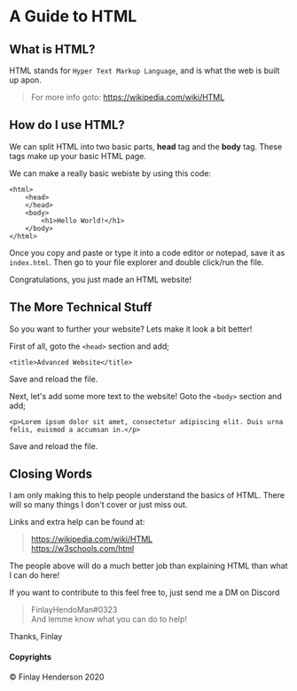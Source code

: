 # A Guide to HTML

## What is HTML?
HTML stands for `Hyper Text Markup Language`, and is what the web is built up apon.

> For more info goto: https://wikipedia.com/wiki/HTML

## How do I use HTML?
We can split HTML into two basic parts, **head** tag and the **body** tag.
These tags make up your basic HTML page.

We can make a really basic webiste by using this code:

    <html>
        <head>
        </head>
        <body>
            <h1>Hello World!</h1>
        </body>
    </html>

Once you copy and paste or type it into a code editor or notepad, save it as ```index.html```.
Then go to your file explorer and double click/run the file.

Congratulations, you just made an HTML website!

## The More Technical Stuff
So you want to further your website?
Lets make it look a bit better!

First of all, goto the `<head>` section and add;

    <title>Advanced Website</title>

Save and reload the file.

Next, let's add some more text to the website!
Goto the `<body>` section and add;

    <p>Lorem ipsum dolor sit amet, consectetur adipiscing elit. Duis urna felis, euismod a accumsan in.</p>

Save and reload the file.

## Closing Words
I am only making this to help people understand the basics of HTML. There will so many things I don't cover or just miss out.

Links and extra help can be found at:
> https://wikipedia.com/wiki/HTML <br>
> https://w3schools.com/html

The people above will do a much better job than explaining HTML than what I can do here!

If you want to contribute to this feel free to, just send me a DM on Discord
> FinlayHendoMan#0323 <br>
And lemme know what you can do to help!

Thanks,
Finlay


#### Copyrights
© Finlay Henderson 2020



